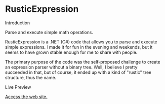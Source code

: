 # RusticExpression

Introduction

Parse and execute simple math operations.

RusticExpression is a .NET (C#) code that allows you to parse and execute simple expressions. I made it for fun in the evening and weekends, but it seems to have grown stable enough for me to share with people.
		
The primary purpose of the code was the self-proposed challenge to create an expression parser without a binary tree. Well, I believe I pretty succeeded in that, but of course, it ended up with a kind of "rustic" tree structure, thus the name.

Live Preview

[Access the web site.](https://ezaca.github.io/rustic-expression/)

